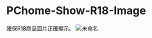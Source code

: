 # PChome-Show-R18-Image
確保R18商品圖片正確顯示。
![未命名](https://github.com/user-attachments/assets/3a67d8e7-b343-4b87-9ecd-f010e9bb68a1)
